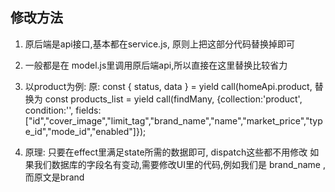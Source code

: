 ## 修改方法
1. 原后端是api接口,基本都在service.js, 原则上把这部分代码替换掉即可
2. 一般都是在 model.js里调用原后端api,所以直接在这里替换比较省力
3. 以product为例:
   原:
    const { status, data } = yield call(homeApi.product,
   替换为
    const products_list = yield call(findMany, {collection:'product', condition:'', fields: ["id","cover_image","limit_tag","brand_name","name","market_price","type_id","mode_id","enabled"]});
    
4. 原理: 只要在effect里满足state所需的数据即可, dispatch这些都不用修改
   如果我们数据库的字段名有变动,需要修改UI里的代码,例如我们是 brand_name ,而原文是brand
